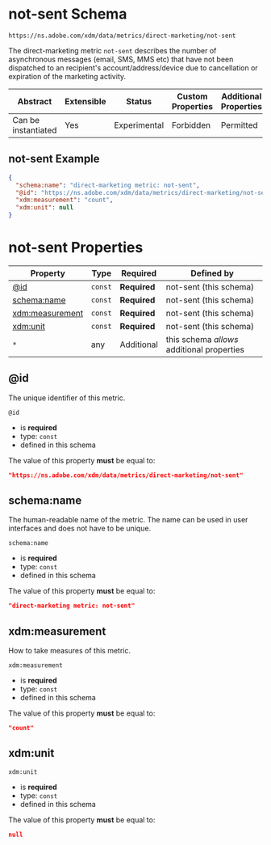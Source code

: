 
# not-sent Schema

```
https://ns.adobe.com/xdm/data/metrics/direct-marketing/not-sent
```

The direct-marketing metric `not-sent` describes the number of asynchronous messages (email, SMS, MMS etc) that have not been dispatched to an recipient's account/address/device due to cancellation or expiration of the marketing activity.

| Abstract | Extensible | Status | Custom Properties | Additional Properties | Defined In |
|----------|------------|--------|-------------------|-----------------------|------------|
| Can be instantiated | Yes | Experimental | Forbidden | Permitted | [data/not-sent.schema.json](data/not-sent.schema.json) |

## not-sent Example
```json
{
  "schema:name": "direct-marketing metric: not-sent",
  "@id": "https://ns.adobe.com/xdm/data/metrics/direct-marketing/not-sent",
  "xdm:measurement": "count",
  "xdm:unit": null
}
```

# not-sent Properties

| Property | Type | Required | Defined by |
|----------|------|----------|------------|
| [@id](#@id) | `const` | **Required** | not-sent (this schema) |
| [schema:name](#schemaname) | `const` | **Required** | not-sent (this schema) |
| [xdm:measurement](#xdmmeasurement) | `const` | **Required** | not-sent (this schema) |
| [xdm:unit](#xdmunit) | `const` | **Required** | not-sent (this schema) |
| `*` | any | Additional | this schema *allows* additional properties |

## @id

The unique identifier of this metric.

`@id`
* is **required**
* type: `const`
* defined in this schema

The value of this property **must** be equal to:

```json
"https://ns.adobe.com/xdm/data/metrics/direct-marketing/not-sent"
```





## schema:name

The human-readable name of the metric. The name can be used in user interfaces and does not have to be unique.

`schema:name`
* is **required**
* type: `const`
* defined in this schema

The value of this property **must** be equal to:

```json
"direct-marketing metric: not-sent"
```





## xdm:measurement

How to take measures of this metric.

`xdm:measurement`
* is **required**
* type: `const`
* defined in this schema

The value of this property **must** be equal to:

```json
"count"
```





## xdm:unit


`xdm:unit`
* is **required**
* type: `const`
* defined in this schema

The value of this property **must** be equal to:

```json
null
```




